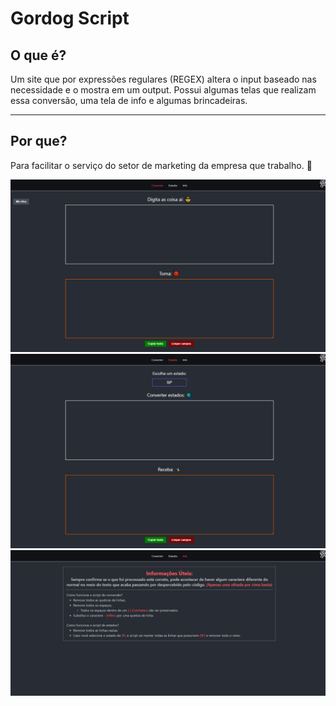 # Gordog Script
## O que é?
Um site que por expressões regulares (REGEX) altera o input baseado nas necessidade e o mostra em um output.
Possui algumas telas que realizam essa conversão, uma tela de info e algumas brincadeiras.

---
## Por que?
Para facilitar o serviço do setor de marketing da empresa que trabalho. 🙂

<img src="/public/public_img_1.png"/>
<img src="/public/public_img_2.png"/>
<img src="/public/public_img_3.png"/>
